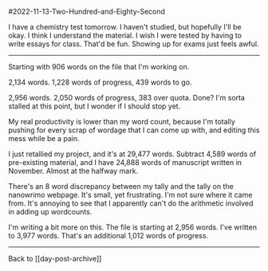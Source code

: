 #2022-11-13-Two-Hundred-and-Eighty-Second

I have a chemistry test tomorrow.  I haven't studied, but hopefully I'll be okay.  I think I understand the material.  I wish I were tested by having to write essays for class.  That'd be fun.  Showing up for exams just feels awful.

---
Starting with 906 words on the file that I'm working on.

2,134 words.  1,228 words of progress, 439 words to go.

2,956 words.  2,050 words of progress, 383 over quota.  Done?  I'm sorta stalled at this point, but I wonder if I should stop yet.

My real productivity is lower than my word count, because I'm totally pushing for every scrap of wordage that I can come up with, and editing this mess while be a pain.

I just retallied my project, and it's at 29,477 words.  Subtract 4,589 words of pre-existing material, and I have 24,888 words of manuscript written in November.  Almost at the halfway mark.

There's an 8 word discrepancy between my tally and the tally on the nanowrimo webpage.  It's small, yet frustrating.  I'm not sure where it came from.  It's annoying to see that I apparently can't do the arithmetic involved in adding up wordcounts.

I'm writing a bit more on this.  The file is starting at 2,956 words.  I've written to 3,977 words.  That's an additional 1,012 words of progress.

---
Back to [[day-post-archive]]